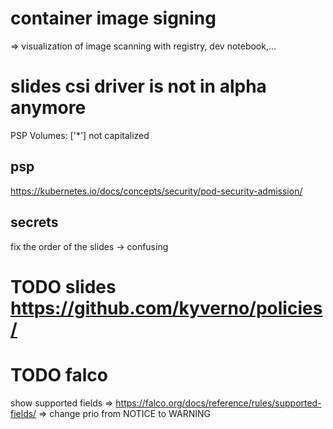 # container image signing

=> visualization of image scanning with registry, dev notebook,...

# slides csi driver is not in alpha anymore

PSP
Volumes: ['*']
not capitalized

## psp

https://kubernetes.io/docs/concepts/security/pod-security-admission/

## secrets

fix the order of the slides -> confusing

# TODO slides https://github.com/kyverno/policies/

# TODO falco

show supported fields => https://falco.org/docs/reference/rules/supported-fields/
=> change prio from NOTICE to WARNING
